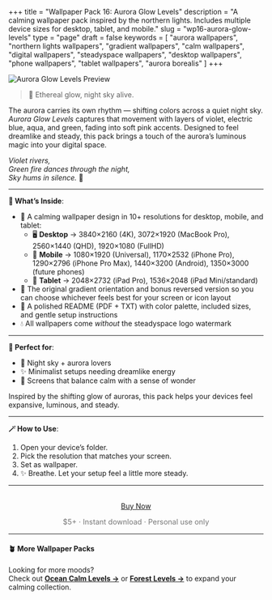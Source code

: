 +++
title = "Wallpaper Pack 16: Aurora Glow Levels"
description = "A calming wallpaper pack inspired by the northern lights. Includes multiple device sizes for desktop, tablet, and mobile."
slug = "wp16-aurora-glow-levels"
type = "page"
draft = false
keywords = [
  "aurora wallpapers", "northern lights wallpapers", "gradient wallpapers",
  "calm wallpapers", "digital wallpapers", "steadyspace wallpapers",
  "desktop wallpapers", "phone wallpapers", "tablet wallpapers", "aurora borealis"
]
+++

![Aurora Glow Levels Preview](/images/wp16-aurora-glow-levels/auroraglowlevelscover.png)

> 🌌 Ethereal glow, night sky alive.

The aurora carries its own rhythm — shifting colors across a quiet night sky. <i>Aurora Glow Levels</i> captures that movement with layers of violet, electric blue, aqua, and green, fading into soft pink accents. Designed to feel dreamlike and steady, this pack brings a touch of the aurora’s luminous magic into your digital space.

<i>Violet rivers,<br>
Green fire dances through the night,<br>
Sky hums in silence.</i> 🌌

---

<div class="highlight-box">

**📂 What’s Inside**:

- 🌌 A calming wallpaper design in 10+ resolutions for desktop, mobile, and tablet:
  - 🖥 **Desktop** → 3840×2160 (4K), 3072×1920 (MacBook Pro), 2560×1440 (QHD), 1920×1080 (FullHD)
  - 📱 **Mobile** → 1080×1920 (Universal), 1170×2532 (iPhone Pro), 1290×2796 (iPhone Pro Max), 1440×3200 (Android), 1350×3000 (future phones)
  - 📱 **Tablet** → 2048×2732 (iPad Pro), 1536×2048 (iPad Mini/standard)
- 🔄 The original gradient orientation and bonus reversed version so you can choose whichever feels best for your screen or icon layout
- 📄 A polished README (PDF + TXT) with color palette, included sizes, and gentle setup instructions
- 💧 All wallpapers come _without_ the steadyspace logo watermark</div>

---
 
<div class="highlight-box">

**💜 Perfect for**:

- 🌌 Night sky + aurora lovers
- ✨ Minimalist setups needing dreamlike energy
- 🌿 Screens that balance calm with a sense of wonder

Inspired by the shifting glow of auroras, this pack helps your devices feel expansive, luminous, and steady.</div>

---

<div class="highlight-box">

**🪄 How to Use**:

1. Open your device’s folder.
2. Pick the resolution that matches your screen.
3. Set as wallpaper.
4. ✨ Breathe. Let your setup feel a little more steady. </div>

---  

<div style="text-align: center; margin-top: 2rem;">
  <a href="https://payhip.com/b/5U0wo" class="payhip-buy-button" data-theme="blue" data-product="5U0wo">Buy Now</a>
  <p style="font-size: 0.9rem; color: #777;">$5+ · Instant download · Personal use only</p>
</div>

---

#### 🪴 More Wallpaper Packs  
Looking for more moods?  
Check out [**Ocean Calm Levels →**](/wp04-ocean-calm-levels) or [**Forest Levels →**](/wp05-forest-levels) to expand your calming collection.  
